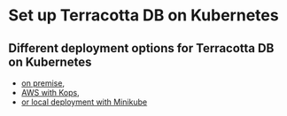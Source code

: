 # Set up Terracotta DB on Kubernetes

## Different deployment options for Terracotta DB on Kubernetes

 * [on premise](on-premise/),
 * [AWS with Kops](aws-kops/),
 * [or local deployment with Minikube](local-minkube/)

